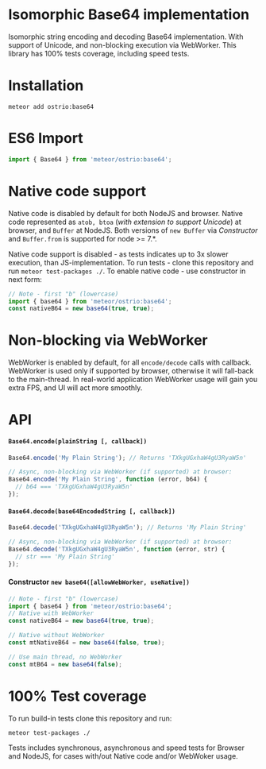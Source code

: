 Isomorphic Base64 implementation
=====
Isomorphic string encoding and decoding Base64 implementation. With support of Unicode, and non-blocking execution via WebWorker. This library has 100% tests coverage, including speed tests.

# Installation
```shell
meteor add ostrio:base64
```

# ES6 Import
```jsx
import { Base64 } from 'meteor/ostrio:base64';
```

# Native code support
Native code is disabled by default for both NodeJS and browser. Native code represented as `atob, btoa` (*with extension to support Unicode*) at browser, and `Buffer` at NodeJS. Both versions of `new Buffer` via *Constructor* and `Buffer.from` is supported for node >= 7.\*.

Native code support is disabled - as tests indicates up to 3x slower execution, than JS-implementation. To run tests - clone this repository and run `meteor test-packages ./`. To enable native code - use constructor in next form:

```js
// Note - first "b" (lowercase)
import { base64 } from 'meteor/ostrio:base64';
const nativeB64 = new base64(true, true);
```

# Non-blocking via WebWorker
WebWorker is enabled by default, for all `encode/decode` calls with callback. WebWorker is used only if supported by browser, otherwise it will fall-back to the main-thread. In real-world application WebWorker usage will gain you extra FPS, and UI will act more smoothly.


# API
#### `Base64.encode(plainString [, callback])`
```js
Base64.encode('My Plain String'); // Returns 'TXkgUGxhaW4gU3RyaW5n'

// Async, non-blocking via WebWorker (if supported) at browser:
Base64.encode('My Plain String', function (error, b64) {
  // b64 === 'TXkgUGxhaW4gU3RyaW5n'
});
```

#### `Base64.decode(base64EncodedString [, callback])`
```js
Base64.decode('TXkgUGxhaW4gU3RyaW5n'); // Returns 'My Plain String'

// Async, non-blocking via WebWorker (if supported) at browser:
Base64.decode('TXkgUGxhaW4gU3RyaW5n', function (error, str) {
  // str === 'My Plain String'
});
```

#### Constructor `new base64([allowWebWorker, useNative])`
```js
// Note - first "b" (lowercase)
import { base64 } from 'meteor/ostrio:base64';
// Native with WebWorker
const nativeB64 = new base64(true, true);

// Native without WebWorker
const mtNativeB64 = new base64(false, true);

// Use main thread, no WebWorker
const mtB64 = new base64(false);
```


# 100% Test coverage
To run build-in tests clone this repository and run:
```shell
meteor test-packages ./
```

Tests includes synchronous, asynchronous and speed tests for Browser and NodeJS, for cases with/out Native code and/or WebWoker usage.